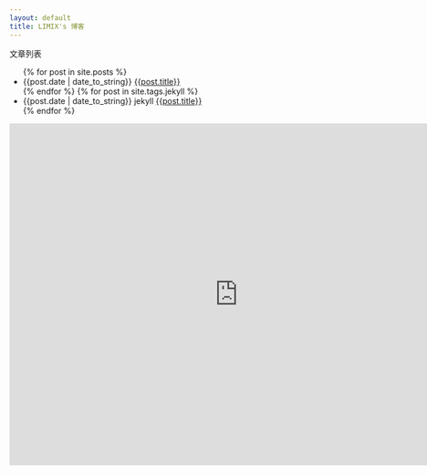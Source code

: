 ```yaml
---
layout: default
title: LIMIX's 博客
---
```

<p>文章列表</p>
<ul>
{% for post in site.posts %}
<li>{{post.date | date_to_string}} <a href="{{site.baseurl}}{{post.url}}">{{post.title}}</a></li>
{% endfor %}
{% for post in site.tags.jekyll %}
<li>{{post.date | date_to_string}} jekyll <a href="{{site.baseurl}}{{post.url}}">{{post.title}}</a></li>
{% endfor %}
</ul>

<iframe src="https://www.google.com/calendar/embed?src=coollimix%40gmail.com" 
style="border: 0" width="800" height="600" frameborder="0" scrolling="no">
</iframe>
